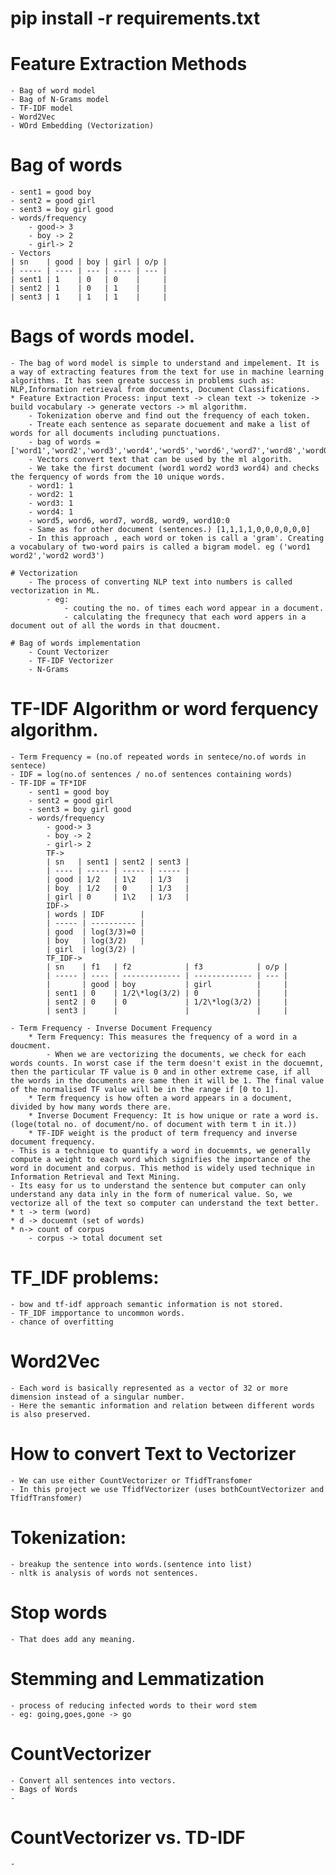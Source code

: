 # pip install -r requirements.txt

# Feature Extraction Methods

    - Bag of word model
    - Bag of N-Grams model
    - TF-IDF model
    - Word2Vec
    - WOrd Embedding (Vectorization)

# Bag of words

    - sent1 = good boy
    - sent2 = good girl
    - sent3 = boy girl good
    - words/frequency
        - good-> 3
        - boy -> 2
        - girl-> 2
    - Vectors
    | sn    | good | boy | girl | o/p |
    | ----- | ---- | --- | ---- | --- |
    | sent1 | 1    | 0   | 0    |     |
    | sent2 | 1    | 0   | 1    |     |
    | sent3 | 1    | 1   | 1    |     |

# Bags of words model.

    - The bag of word model is simple to understand and impelement. It is a way of extracting features from the text for use in machine learning algorithms. It has seen greate success in problems such as: NLP,Information retrieval from documents, Document Classifications.
    * Feature Extraction Process: input text -> clean text -> tokenize -> build vocabulary -> generate vectors -> ml algorithm.
        - Tokenization oberve and find out the frequency of each token.
        - Treate each sentence as separate docuement and make a list of words for all documents including punctuations.
        - bag of words =['word1','word2','word3','word4','word5','word6','word7','word8','word0','word10']
        - Vectors convert text that can be used by the ml algorith.
        - We take the first document (word1 word2 word3 word4) and checks the ferquency of words from the 10 unique words.
        - word1: 1
        - word2: 1
        - word3: 1
        - word4: 1
        - word5, word6, word7, word8, word9, word10:0
        - Same as for other document (sentences.) [1,1,1,1,0,0,0,0,0,0]
        - In this approach , each word or token is call a 'gram'. Creating a vocabulary of two-word pairs is called a bigram model. eg ('word1 word2','word2 word3')

    # Vectorization
        - The process of converting NLP text into numbers is called vectorization in ML.
            - eg:
                - couting the no. of times each word appear in a document.
                - calculating the frequnecy that each word appers in a document out of all the words in that doucment.

    # Bag of words implementation
        - Count Vectorizer
        - TF-IDF Vectorizer
        - N-Grams

# TF-IDF Algorithm or word ferquency algorithm.

    - Term Frequency = (no.of repeated words in sentece/no.of words in sentece)
    - IDF = log(no.of sentences / no.of sentences containing words)
    - TF-IDF = TF*IDF
        - sent1 = good boy
        - sent2 = good girl
        - sent3 = boy girl good
        - words/frequency
            - good-> 3
            - boy -> 2
            - girl-> 2
            TF->
            | sn   | sent1 | sent2 | sent3 |
            | ---- | ----- | ----- | ----- |
            | good | 1/2   | 1\2   | 1/3   |
            | boy  | 1/2   | 0     | 1/3   |
            | girl | 0     | 1\2   | 1/3   |
            IDF->
            | words | IDF        |
            | ----- | ---------- |
            | good  | log(3/3)=0 |
            | boy   | log(3/2)   |
            | girl  | log(3/2) |
            TF_IDF->
            | sn    | f1   | f2            | f3            | o/p |
            | ----- | ---- | ------------- | ------------- | --- |
            |       | good | boy           | girl          |     |
            | sent1 | 0    | 1/2\*log(3/2) | 0             |     |
            | sent2 | 0    | 0             | 1/2\*log(3/2) |     |
            | sent3 |      |               |               |     |

    - Term Frequency - Inverse Document Frequency
        * Term Frequency: This measures the frequency of a word in a doucment.
            - When we are vectorizing the documents, we check for each words counts. In worst case if the term doesn't exist in the docuemnt, then the particular TF value is 0 and in other extreme case, if all the words in the documents are same then it will be 1. The final value of the normalised TF value will be in the range if [0 to 1].
        * Term frequency is how often a word appears in a document, divided by how many words there are.
        * Inverse Document Frequency: It is how unique or rate a word is.(loge(total no. of document/no. of document with term t in it.))
        * TF-IDF weight is the product of term frequency and inverse document frequency.
    - This is a technique to quantify a word in docuemnts, we generally compute a weight to each word which signifies the importance of the word in document and corpus. This method is widely used technique in Information Retrieval and Text Mining.
    - Its easy for us to understand the sentence but computer can only understand any data inly in the form of numerical value. So, we vectorize all of the text so computer can understand the text better.
    * t -> term (word)
    * d -> docuemnt (set of words)
    * n-> count of corpus
        - corpus -> total document set

# TF_IDF problems:

    - bow and tf-idf approach semantic information is not stored.
    - TF_IDF impportance to uncommon words.
    - chance of overfitting

# Word2Vec

    - Each word is basically represented as a vector of 32 or more dimension instead of a singular number.
    - Here the semantic information and relation between different words is also preserved.

# How to convert Text to Vectorizer

    - We can use either CountVectorizer or TfidfTransfomer
    - In this project we use TfidfVectorizer (uses bothCountVectorizer and TfidfTransfomer)

# Tokenization:

    - breakup the sentence into words.(sentence into list)
    - nltk is analysis of words not sentences.

# Stop words

    - That does add any meaning.

# Stemming and Lemmatization

    - process of reducing infected words to their word stem
    - eg: going,goes,gone -> go

# CountVectorizer

    - Convert all sentences into vectors.
    - Bags of Words
    -

# CountVectorizer vs. TD-IDF

    -
